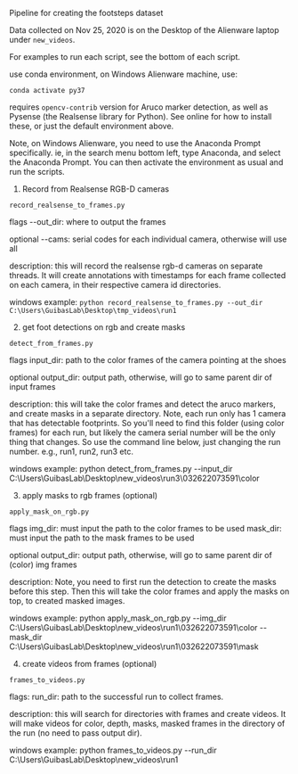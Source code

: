 Pipeline for creating the footsteps dataset

Data collected on Nov 25, 2020 is on the Desktop of the Alienware laptop under `new_videos`.



For examples to run each script, see the bottom of each script.


use conda environment, on Windows Alienware machine, use:

`conda activate py37`

requires `opencv-contrib` version for Aruco marker detection, as well as Pysense (the Realsense library for Python).
See online for how to install these, or just the default environment above.

Note, on Windows Alienware, you need to use the Anaconda Prompt specifically.  ie, in the search menu bottom left, type Anaconda, and select the Anaconda Prompt.  You can then activate the environment as usual and run the scripts.





1) Record from Realsense RGB-D cameras

`record_realsense_to_frames.py`

flags
--out_dir:  where to output the frames

optional
--cams:  serial codes for each individual camera, otherwise will use all

description:  this will record the realsense rgb-d cameras on separate threads.  It will create annotations with timestamps 
for each frame collected on each camera, in their respective camera id directories.

windows example:
`python record_realsense_to_frames.py --out_dir C:\Users\GuibasLab\Desktop\tmp_videos\run1`




2) get foot detections on rgb and create masks

`detect_from_frames.py`

flags
input_dir:  path to the color frames of the camera pointing at the shoes

optional
output_dir:  output path, otherwise, will go to same parent dir of input frames

description:  this will take the color frames and detect the aruco markers, and create masks in a separate directory.  Note, each run only has 1 camera that has detectable footprints.  So you'll need to find this folder (using color frames) for each run, but likely the camera serial number will be the only thing that changes.  So use the command line below, just changing the run number. e.g., run1, run2, run3 etc.

windows example:
python detect_from_frames.py --input_dir C:\Users\GuibasLab\Desktop\new_videos\run3\032622073591\color




3) apply masks to rgb frames (optional)

`apply_mask_on_rgb.py`

flags
img_dir: must input the path to the color frames to be used
mask_dir: must input the path to the mask frames to be used

optional
output_dir:  output path, otherwise, will go to same parent dir of (color) img frames

description:  Note, you need to first run the detection to create the masks before this step.  Then this will take the color frames and apply the masks on top, to created masked images.

windows example:
python apply_mask_on_rgb.py --img_dir C:\Users\GuibasLab\Desktop\new_videos\run1\032622073591\color --mask_dir C:\Users\GuibasLab\Desktop\new_videos\run1\032622073591\mask



4) create videos from frames (optional)

`frames_to_videos.py`

flags:
run_dir:  path to the successful run to collect frames.  

description:  this will search for directories with frames and create videos.  It will make videos for color, depth, masks, masked frames in the directory of the run (no need to pass output dir).


windows example:
python frames_to_videos.py --run_dir C:\Users\GuibasLab\Desktop\new_videos\run1

